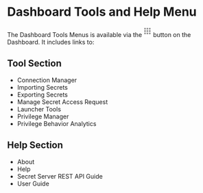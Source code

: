 [title]: # (Dashboard Tools and Help Menu)
[tags]: # (XXX)
[priority]: # (1000)

# Dashboard Tools and Help Menu

The Dashboard Tools Menus is available via the ![1557174423911](images/1557174423911.png) button on the Dashboard. It includes links to:

## Tool Section

- Connection Manager
- Importing Secrets
- Exporting Secrets
- Manage Secret Access Request
- Launcher Tools
- Privilege Manager
- Privilege Behavior Analytics

## Help Section

- About
- Help
- Secret Server REST API Guide
- User Guide
